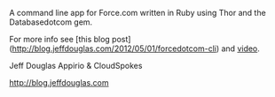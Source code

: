 A command line app for Force.com written in Ruby using Thor and the Databasedotcom gem. 

For more info see [this blog post] (http://blog.jeffdouglas.com/2012/05/01/forcedotcom-cli) and [video](http://www.youtube.com/watch?v=b3YV2Fj84yQ).

Jeff Douglas
Appirio & CloudSpokes

http://blog.jeffdouglas.com